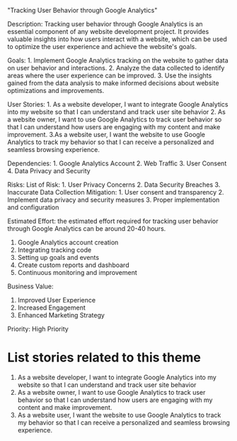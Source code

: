 "Tracking User Behavior through Google Analytics"

Description: Tracking user behavior through Google Analytics is an essential component of any website development project.
It provides valuable insights into how users interact with a website, which can be used to optimize the user experience
and achieve the website's goals.

Goals: 
    1. Implement Google Analytics tracking on the website to gather data on user behavior and interactions.
    2. Analyze the data collected to identify areas where the user experience can be improved.
    3. Use the insights gained from the data analysis to make informed decisions about website optimizations and improvements.

User Stories: 
    1. As a website developer, I want to integrate Google Analytics into my website so that I can understand and track
user site behavior 
    2. As a website owner, I want to use Google Analytics to track user behavior  so that I can understand how 
users are engaging with my content and make improvement. 
    3.As a website user, I want the website to use Google Analytics to track my behavior so that I can receive a 
personalized and seamless browsing experience.

Dependencies: 
    1. Google Analytics Account
    2. Web Traffic
    3. User Consent
    4. Data Privacy and Security

Risks: 
List of Risk:
    1. User Privacy Concerns
    2. Data Security Breaches
    3. Inaccurate Data Collection
Mitigation: 
    1. User consent and transparency
    2. Implement data privacy and security measures
    3. Proper implementation and configuration

Estimated Effort: the estimated effort required for tracking user behavior through Google Analytics can be around 
20-40 hours. 
1. Google Analytics account creation
2. Integrating tracking code
3. Setting up goals and events
4. Create custom reports and dashboard
5. Continuous monitoring and improvement

Business Value: 
1. Improved User Experience
2. Increased Engagement
3. Enhanced Marketing Strategy

Priority: High Priority 

# List stories related to this theme
1. As a website developer, I want to integrate Google Analytics into my website so that I can understand and track
user site behavior
2. As a website owner, I want to use Google Analytics to track user behavior  so that I can understand how 
users are engaging with my content and make improvement.
3. As a website user, I want the website to use Google Analytics to track my behavior so that I can receive a 
personalized and seamless browsing experience.